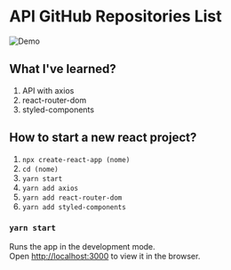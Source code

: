 # API GitHub Repositories List

![Demo](https://github.com/gucaciolato/api-git/blob/main/src/apigitrepos.GIF?raw=true)

## What I've learned?
1. API with axios
2. react-router-dom
3. styled-components

## How to start a new react project?
1. `npx create-react-app (nome)`
2. `cd (nome)`
3. `yarn start`
4. `yarn add axios`
5. `yarn add react-router-dom`
6. `yarn add styled-components`

### `yarn start`

Runs the app in the development mode.\
Open [http://localhost:3000](http://localhost:3000) to view it in the browser.
